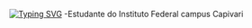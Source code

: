 [![Typing SVG](https://readme-typing-svg.demolab.com/?lines=Hi+My+name+is+Gabriel!!&color=4E1764)](https://git.io/typing-svg)
-Estudante do Instituto Federal campus Capivari
#
